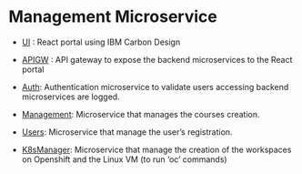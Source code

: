 # Management Microservice

-	[UI](https://github.com/chechuironman/ocp-lab-react-carbon) : React portal using IBM Carbon Design
-	[APIGW](https://github.com/chechuironman/ocp-lab-apigw) : API gateway to expose the backend microservices to the React portal
-	[Auth](https://github.com/chechuironman/ocp-lab-auth): Authentication microservice to validate users accessing backend microservices are logged.
-	[Management](https://github.com/chechuironman/ocp-lab-management): Microservice that manages the courses creation.

-	[Users](https://github.com/chechuironman/ocp-lab-users): Microservice that manage the user’s registration.
-	[K8sManager](https://github.com/chechuironman/ocp-lab-k8smanager): Microservice that manage the creation of the workspaces on Openshift and the Linux VM (to run ‘oc’ commands)